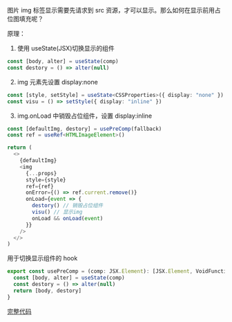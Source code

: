 图片 img 标签显示需要先请求到 src 资源，才可以显示。那么如何在显示前用占位图填充呢？

原理：

1. 使用 useState(JSX)切换显示的组件

```ts
const [body, alter] = useState(comp)
const destory = () => alter(null)
```

2. img 元素先设置 display:none

```ts
const [style, setStyle] = useState<CSSProperties>({ display: "none" })
const visu = () => setStyle({ display: "inline" })
```

3. img.onLoad 中销毁占位组件，设置 display:inline

```ts
const [defaultImg, destory] = usePreComp(fallback)
const ref = useRef<HTMLImageElement>()

return (
  <>
    {defaultImg}
    <img
      {...props}
      style={style}
      ref={ref}
      onError={() => ref.current.remove()}
      onLoad={event => {
        destory() // 销毁占位组件
        visu() // 显示img
        onLoad && onLoad(event)
      }}
    />
  </>
)
```

用于切换显示组件的 hook

```ts
export const usePreComp = (comp: JSX.Element): [JSX.Element, VoidFunction] => {
  const [body, alter] = useState(comp)
  const destory = () => alter(null)
  return [body, destory]
}
```

[完整代码](https://github.com/Saber2pr/saber2pr.github.io/blob/master/src/components/pre-img/index.tsx)
